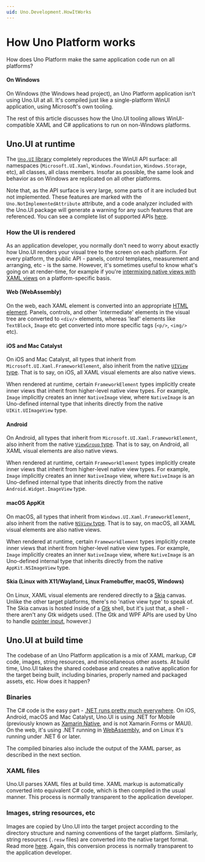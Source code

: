 ```yaml
---
uid: Uno.Development.HowItWorks
---
```


# How Uno Platform works

How does Uno Platform make the same application code run on all platforms?

#### On Windows

On Windows (the Windows head project), an Uno Platform application isn't using Uno.UI at all. It's compiled just like a single-platform WinUI application, using Microsoft's own tooling.

The rest of this article discusses how the Uno.UI tooling allows WinUI-compatible XAML and C# applications to run on non-Windows platforms.

## Uno.UI at runtime

The [`Uno.UI` library](https://www.nuget.org/packages/Uno.UI/) completely reproduces the WinUI API surface: all namespaces (`Microsoft.UI.Xaml`, `Windows.Foundation`, `Windows.Storage`, etc), all classes, all class members. Insofar as possible, the same look and behavior as on Windows are replicated on all other platforms.

Note that, as the API surface is very large, some parts of it are included but not implemented. These features are marked with the `Uno.NotImplementedAttribute` attribute, and a code analyzer included with the Uno.UI package will generate a warning for any such features that are referenced. You can see a complete list of supported APIs [here](implemented-views.md).

### How the UI is rendered

As an application developer, you normally don't need to worry about exactly how Uno.UI renders your visual tree to the screen on each platform. For every platform, the public API - panels, control templates, measurement and arranging, etc - is the same. However, it's sometimes useful to know what's going on at render-time, for example if you're [intermixing native views with XAML views](native-views.md) on a platform-specific basis.

#### Web (WebAssembly)

On the web, each XAML element is converted into an appropriate [HTML element](https://developer.mozilla.org/en-US/docs/Glossary/Element). Panels, controls, and other 'intermediate' elements in the visual tree are converted to `<div/>` elements, whereas 'leaf' elements like `TextBlock`, `Image` etc get converted into more specific tags (`<p/>`, `<img/>` etc).

#### iOS and Mac Catalyst

On iOS and Mac Catalyst, all types that inherit from `Microsoft.UI.Xaml.FrameworkElement`, also inherit from the native [`UIView` type](https://docs.microsoft.com/en-us/dotnet/api/uikit.uiview). That is to say, on iOS, all XAML visual elements are also native views.

When rendered at runtime, certain `FrameworkElement` types implicitly create inner views that inherit from higher-level native view types. For example, `Image` implicitly creates an inner `NativeImage` view, where `NativeImage` is an Uno-defined internal type that inherits directly from the native `UIKit.UIImageView` type.

#### Android

On Android, all types that inherit from `Microsoft.UI.Xaml.FrameworkElement`, also inherit from the native [`ViewGroup` type](https://docs.microsoft.com/en-us/dotnet/api/android.views.viewgroup). That is to say, on Android, all XAML visual elements are also native views.

When rendered at runtime, certain `FrameworkElement` types implicitly create inner views that inherit from higher-level native view types. For example, `Image` implicitly creates an inner `NativeImage` view, where `NativeImage` is an Uno-defined internal type that inherits directly from the native `Android.Widget.ImageView` type.

#### macOS AppKit

On macOS, all types that inherit from `Windows.UI.Xaml.FrameworkElement`, also inherit from the native [`NSView` type](https://docs.microsoft.com/en-us/dotnet/api/appkit.nsview). That is to say, on macOS, all XAML visual elements are also native views.

When rendered at runtime, certain `FrameworkElement` types implicitly create inner views that inherit from higher-level native view types. For example, `Image` implicitly creates an inner `NativeImage` view, where `NativeImage` is an Uno-defined internal type that inherits directly from the native `AppKit.NSImageView` type.

#### Skia (Linux with X11/Wayland, Linux Framebuffer, macOS, Windows)

On Linux, XAML visual elements are rendered directly to a [Skia](https://skia.org/) canvas. Unlike the other target platforms, there's no 'native view type' to speak of. The Skia canvas is hosted inside of a [Gtk](https://www.gtk.org/) shell, but it's just that, a shell - there aren't any Gtk widgets used. (The Gtk and WPF APIs are used by Uno to handle [pointer input](features/pointers-keyboard-and-other-user-inputs.md), however.)

## Uno.UI at build time

The codebase of an Uno Platform application is a mix of XAML markup, C# code, images, string resources, and miscellaneous other assets. At build time, Uno.UI takes the shared codebase and creates a native application for the target being built, including binaries, properly named and packaged assets, etc. How does it happen?

### Binaries

The C# code is the easy part - [.NET runs pretty much everywhere](https://docs.microsoft.com/en-us/dotnet/core/introduction). On iOS, Android, macOS and Mac Catalyst, Uno.UI is using .NET for Mobile (previously known as [Xamarin Native](https://dotnet.microsoft.com/learn/xamarin/what-is-xamarin), and is not Xamarin.Forms or MAUI). On the web, it's using .NET running in [WebAssembly](https://webassembly.org/), and on Linux it's running under .NET 6 or later.

The compiled binaries also include the output of the XAML parser, as described in the next section.

### XAML files

Uno.UI parses XAML files at build time. XAML markup is automatically converted into equivalent C# code, which is then compiled in the usual manner. This process is normally transparent to the application developer.

### Images, string resources, etc

Images are copied by Uno.UI into the target project according to the directory structure and naming conventions of the target platform. Similarly, string resources (`.resw` files) are converted into the native target format. Read more [here](features/working-with-assets.md). Again, this conversion process is normally transparent to the application developer.
